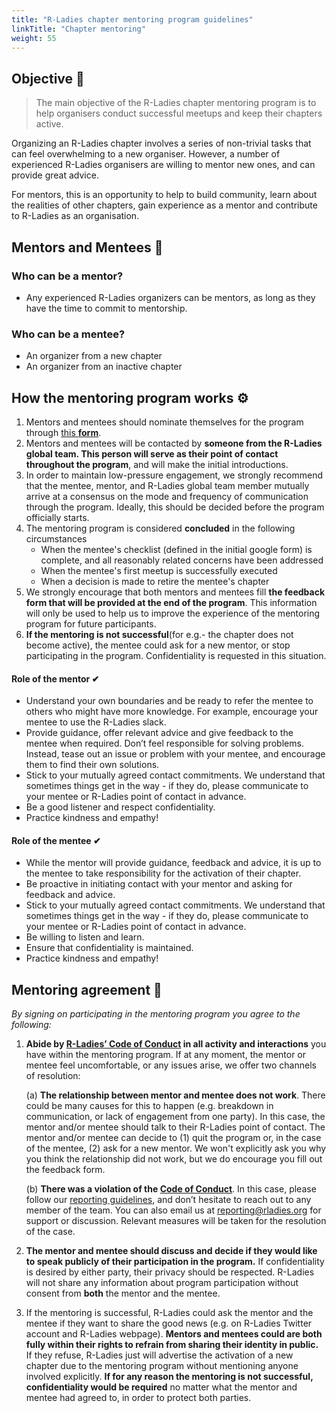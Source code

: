 ```yaml
---
title: "R-Ladies chapter mentoring program guidelines"
linkTitle: "Chapter mentoring"
weight: 55
---
```


## Objective 🎯

> The main objective of the R-Ladies chapter mentoring program is to help organisers conduct successful meetups and keep their chapters active.

Organizing an R-Ladies chapter involves a series of non-trivial tasks that can feel overwhelming to a new organiser. However, a number of experienced R-Ladies organisers are willing to mentor new ones, and can provide great advice.

For mentors, this is an opportunity to help to build community, learn about the realities of other chapters, gain experience as a mentor and contribute to R-Ladies as an organisation.

## Mentors and Mentees 🙂

### Who can be a mentor?

- Any experienced R-Ladies organizers can be mentors, as long as they have the time to commit to mentorship.

### Who can be a mentee?

- An organizer from a new chapter
- An organizer from an inactive chapter

## How the mentoring program works ⚙

1. Mentors and mentees should nominate themselves for the program through [this **form**](https://airtable.com/appqgHVVotuCP6aLy/pagJAHjC8DqlPzWqZ/form).
2. Mentors and mentees will be contacted by **someone from the R-Ladies global team. This person will serve as their point of contact throughout the program**, and will make the initial introductions.
3. In order to maintain low-pressure engagement, we strongly recommend that the mentee, mentor, and R-Ladies global team member mutually arrive at a consensus on the mode and frequency of communication through the program. Ideally, this should be decided before the program officially starts.
4. The mentoring program is considered **concluded** in the following circumstances
   - When the mentee's checklist (defined in the initial google form) is complete, and all reasonably related concerns have been addressed
   - When the mentee's first meetup is successfully executed
   - When a decision is made to retire the mentee's chapter
5. We strongly encourage that both mentors and mentees fill **the feedback form that will be provided at the end of the program**. This information will only be used to help us to improve the experience of the mentoring program for future participants.
6. **If the mentoring is not successful**(for e.g.- the chapter does not become active), the mentee could ask for a new mentor, or stop participating in the program. Confidentiality is requested in this situation.

#### Role of the mentor ✔

- Understand your own boundaries and be ready to refer the mentee to others who might have more knowledge. For example, encourage your mentee to use the R-Ladies slack.
- Provide guidance, offer relevant advice and give feedback to the mentee when required. Don’t feel responsible for solving problems. Instead, tease out an issue or problem with your mentee, and encourage them to find their own solutions.
- Stick to your mutually agreed contact commitments. We understand that sometimes things get in the way - if they do, please communicate to your mentee or R-Ladies point of contact in advance.
- Be a good listener and respect confidentiality.
- Practice kindness and empathy!

#### Role of the mentee ✔

- While the mentor will provide guidance, feedback and advice, it is up to the mentee to take responsibility for the activation of their chapter.
- Be proactive in initiating contact with your mentor and asking for feedback and advice.
- Stick to your mutually agreed contact commitments. We understand that sometimes things get in the way - if they do, please communicate to your mentee or R-Ladies point of contact in advance.
- Be willing to listen and learn.
- Ensure that confidentiality is maintained.
- Practice kindness and empathy!

## Mentoring agreement 🤝

_By signing on participating in the mentoring program you agree to the following:_

1. **Abide by [R-Ladies’ Code of Conduct](https://rladies.org/coc/) in all activity and interactions** you have within the mentoring program. If at any moment, the mentor or mentee feel uncomfortable, or any issues arise, we offer two channels of resolution:

   (a) **The relationship between mentor and mentee does not work**. There could be many causes for this to happen (e.g. breakdown in communication, or lack of engagement from one party). In this case, the mentor and/or mentee should talk to their R-Ladies point of contact. The mentor and/or mentee can decide to (1) quit the program or, in the case of the mentee, (2) ask for a new mentor. We won't explicitly ask you why you think the relationship did not work, but we do encourage you fill out the feedback form.

   (b) **There was a violation of the [Code of Conduct](https://rladies.org/coc/)**. In this case, please follow our [reporting guidelines](https://rladies.org/coc/), and don’t hesitate to reach out to any member of the team. You can also email us at reporting@rladies.org for support or discussion. Relevant measures will be taken for the resolution of the case.

2. **The mentor and mentee should discuss and decide if they would like to speak publicly of their participation in the program.** If confidentiality is desired by either party, their privacy should be respected. R-Ladies will not share any information about program participation without consent from **both** the mentor and the mentee.
3. If the mentoring is successful, R-Ladies could ask the mentor and the mentee if they want to share the good news (e.g. on R-Ladies Twitter account and R-Ladies webpage). **Mentors and mentees could are both fully within their rights to refrain from sharing their identity in public.** If they refuse, R-Ladies just will advertise the activation of a new chapter due to the mentoring program without mentioning anyone involved explicitly. **If for any reason the mentoring is not successful, confidentiality would be required** no matter what the mentor and mentee had agreed to, in order to protect both parties.
